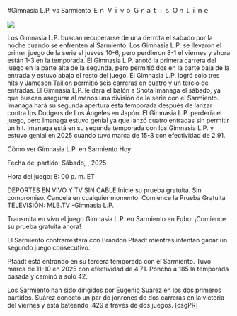 #Gimnasia L.P. vs Sarmiento Ｅｎ Ｖｉｖｏ Ｇｒａｔｉｓ Ｏｎｌｉｎｅ  
  
  
[![](https://i.imgur.com/qSNzIqt.png)](https://movie.rssnews.media/UKEfJIm.php)  
  
Los Gimnasia L.P. buscan recuperarse de una derrota el sábado por la noche cuando se enfrenten al Sarmiento. Los Gimnasia L.P. se llevaron el primer juego de la serie el jueves 10-6, pero perdieron 8-1 el viernes y ahora están 1-3 en la temporada. El Gimnasia L.P. anotó la primera carrera del juego en la parte alta de la segunda, pero permitió dos en la parte baja de la entrada y estuvo abajo el resto del juego. El Gimnasia L.P. logró solo tres hits y Jameson Taillon permitió seis carreras en cuatro y un tercio de entradas. El Gimnasia L.P. le dará el balón a Shota Imanaga el sábado, ya que buscan asegurar al menos una división de la serie con el Sarmiento. Imanaga hará su segunda apertura esta temporada después de lanzar contra los Dodgers de Los Ángeles en Japón. El Gimnasia L.P. perdería el juego, pero Imanaga estuvo genial ya que lanzó cuatro entradas sin permitir un hit. Imanaga está en su segunda temporada con los Gimnasia L.P. y estuvo genial en 2025 cuando tuvo marca de 15-3 con efectividad de 2.91.

Cómo ver Gimnasia L.P. en Sarmiento Hoy:

Fecha del partido: Sábado, , 2025

Hora del juego: 8: 00 p. m. ET

DEPORTES EN VIVO Y TV SIN CABLE
Inicie su prueba gratuita. Sin compromiso. Cancela en cualquier momento.
Comience la Prueba Gratuita
TELEVISIÓN: MLB.TV -Gimnasia L.P.

Transmita en vivo el juego Gimnasia L.P. en Sarmiento en Fubo: ¡Comience su prueba gratuita ahora! 

El Sarmiento contrarrestará con Brandon Pfaadt mientras intentan ganar un segundo juego consecutivo.

Pfaadt está entrando en su tercera temporada con el Sarmiento. Tuvo marca de 11-10 en 2025 con efectividad de 4.71. Ponchó a 185 la temporada pasada y caminó a solo 42.

Los Sarmiento han sido dirigidos por Eugenio Suárez en los dos primeros partidos. Suárez conectó un par de jonrones de dos carreras en la victoria del viernes y está bateando .429 a través de dos juegos. [csgPR]